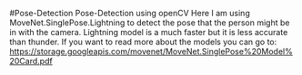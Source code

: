 #Pose-Detection
Pose-Detection using openCV
Here I am using MoveNet.SinglePose.Lightning to detect the pose that the person might be in with the camera. Lightning model is a much faster but it is less accurate than thunder.
If you want to read more about the models you can go to: https://storage.googleapis.com/movenet/MoveNet.SinglePose%20Model%20Card.pdf

